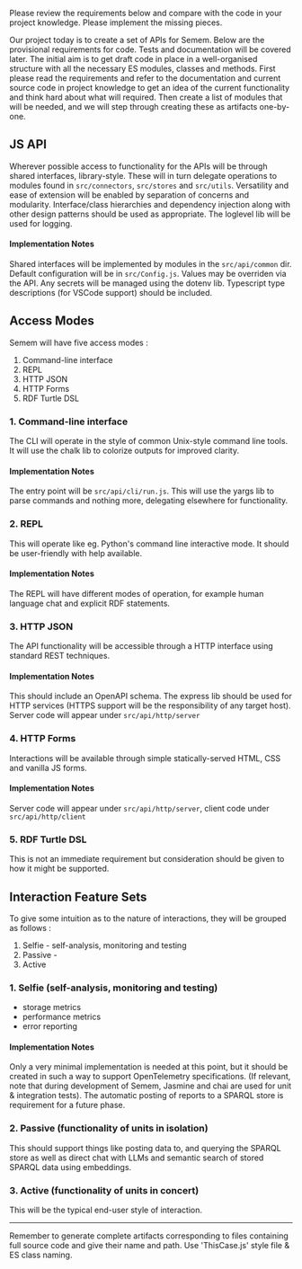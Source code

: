 Please review the requirements below and compare with the code in your project knowledge. Please implement the missing pieces.

Our project today is to create a set of APIs for Semem. Below are the provisional requirements for code. Tests and documentation will be covered later. The initial aim is to get draft code in place in a well-organised structure with all the necessary ES modules, classes and methods.
First please read the requirements and refer to the documentation and current source code in project knowledge to get an idea of the current functionality and think hard about what will required. Then create a list of modules that will be needed, and we will step through creating these as artifacts one-by-one.

## JS API

Wherever possible access to functionality for the APIs will be through shared interfaces, library-style. These will in turn delegate operations to modules found in `src/connectors`, `src/stores` and `src/utils`. Versatility and ease of extension will be enabled by separation of concerns and modularity. Interface/class hierarchies and dependency injection along with other design patterns should be used as appropriate.
The loglevel lib will be used for logging.

#### Implementation Notes

Shared interfaces will be implemented by modules in the `src/api/common` dir.
Default configuration will be in `src/Config.js`. Values may be overriden via the API.
Any secrets will be managed using the dotenv lib.
Typescript type descriptions (for VSCode support) should be included.

## Access Modes

Semem will have five access modes :

1. Command-line interface
2. REPL
3. HTTP JSON
4. HTTP Forms
5. RDF Turtle DSL

### 1. Command-line interface

The CLI will operate in the style of common Unix-style command line tools. It will use the chalk lib to colorize outputs for improved clarity.

#### Implementation Notes

The entry point will be `src/api/cli/run.js`. This will use the yargs lib to parse commands and nothing more, delegating elsewhere for functionality.

### 2. REPL

This will operate like eg. Python's command line interactive mode. It should be user-friendly with help available.

#### Implementation Notes

The REPL will have different modes of operation, for example human language chat and explicit RDF statements.

### 3. HTTP JSON

The API functionality will be accessible through a HTTP interface using standard REST techniques.

#### Implementation Notes

This should include an OpenAPI schema.
The express lib should be used for HTTP services (HTTPS support will be the responsibility of any target host). Server code will appear under `src/api/http/server`

### 4. HTTP Forms

Interactions will be available through simple statically-served HTML, CSS and vanilla JS forms.

#### Implementation Notes

Server code will appear under `src/api/http/server`, client code under `src/api/http/client`

### 5. RDF Turtle DSL

This is not an immediate requirement but consideration should be given to how it might be supported.

## Interaction Feature Sets

To give some intuition as to the nature of interactions, they will be grouped as follows :

1. Selfie - self-analysis, monitoring and testing
2. Passive -
3. Active

### 1. Selfie (self-analysis, monitoring and testing)

- storage metrics
- performance metrics
- error reporting

#### Implementation Notes

Only a very minimal implementation is needed at this point, but it should be created in such a way to support OpenTelemetry specifications. (If relevant, note that during development of Semem, Jasmine and chai are used for unit & integration tests). The automatic posting of reports to a SPARQL store is requirement for a future phase.

### 2. Passive (functionality of units in isolation)

This should support things like posting data to, and querying the SPARQL store as well as direct chat with LLMs and semantic search of stored SPARQL data using embeddings.

### 3. Active (functionality of units in concert)

This will be the typical end-user style of interaction.

---

Remember to generate complete artifacts corresponding to files containing full source code and give their name and path. Use 'ThisCase.js' style file & ES class naming.
